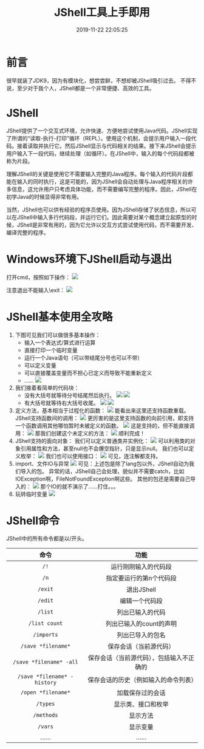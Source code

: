 ﻿---
title: JShell工具上手即用
date: 2019-11-22 22:05:25
summary: 本文分享JShell工具的用法指南。
tags:
- Java
categories:
- Java
---

# 前言

很早就装了JDK9，因为有模块化，想尝尝鲜，不想却被JShell吸引过去。
不得不说，至少对于我个人，JShell都是一个非常便捷、高效的工具。

# JShell

JShell提供了一个交互式环境，允许快速、方便地尝试使用Java代码。JShell实现了所谓的“读取-执行-打印”循环（REPL）。使用这个机制，会提示用户输入一段代码。接着读取并执行它。然后JShell显示与代码相关的结果。接下来JShell会提示用户输入下一段代码，继续处理（如循环）。在JShell中，输入的每个代码段都被称为片段。

理解JShell的关键是使用它不需要输入完整的Java程序。每个输入的代码片段都能在输入的同时执行，这是可能的，因为JShell会自动处理与Java程序相关的许多信息，这允许用户只考虑具体功能，而不需要编写完整的程序。因此，JShell在初学Java的时候显得非常有用。

当然，JShell也可以供有经验的程序员使用。因为JShell存储了状态信息，所以可以在JShell中输入多行代码段，并运行它们。因此需要对某个概念建立起原型的时候，JShell是非常有用的，因为它允许以交互方式尝试使用代码，而不需要开发、编译完整的程序。

# Windows环境下JShell启动与退出

打开cmd，按照如下操作：
![](../../../images/软件开发/Java/JShell工具上手即用/1.png)

注意退出不能输入\exit：
![](../../../images/软件开发/Java/JShell工具上手即用/2.png)

# JShell基本使用全攻略

1. 下图可见我们可以做很多基本操作：
    - 输入一个表达式/算式进行运算
    - 直接打印一个临时变量
    - 运行一个Java语句（可以带结尾分号也可以不带）
    - 可以定义变量
    - 可以直接覆盖变量而不担心已定义而导致不能重新定义
    - ……
![](../../../images/软件开发/Java/JShell工具上手即用/3.png)
2. 我们接着看简单的代码块：
    - 没有大括号就等待分号结尾然后执行。
    ![](../../../images/软件开发/Java/JShell工具上手即用/4.png)
    ![](../../../images/软件开发/Java/JShell工具上手即用/5.png)
    - 有大括号就等待右大括号收尾。
    ![](../../../images/软件开发/Java/JShell工具上手即用/6.png)
    ![](../../../images/软件开发/Java/JShell工具上手即用/7.png)
3. 定义方法，基本相当于过程化的函数：
![](../../../images/软件开发/Java/JShell工具上手即用/8.png)
能看出来这里还支持函数重载。
JShell支持函数间的调用：
![](../../../images/软件开发/Java/JShell工具上手即用/9.png)
更厉害的是这里支持函数的向前引用，即支持一个函数调用其他哪怕暂时未被定义的函数。
![](../../../images/软件开发/Java/JShell工具上手即用/10.png)
这是支持的，但不能直接调用：
![](../../../images/软件开发/Java/JShell工具上手即用/11.png)
那我们创建这个未定义的方法：
![](../../../images/软件开发/Java/JShell工具上手即用/12.png)
顺利完成！
4. JShell支持的面向对象：
我们可以定义普通类并实例化：
![](../../../images/软件开发/Java/JShell工具上手即用/13.png)
可以利用类的对象引用属性和方法，甚至null也不会爆空指针，只是显示null。
我们也可以定义枚举：
![](../../../images/软件开发/Java/JShell工具上手即用/14.png)
我们也可以使用接口：
![](../../../images/软件开发/Java/JShell工具上手即用/15.png)
可见，连注解都支持。
5. import、文件IO与异常
![](../../../images/软件开发/Java/JShell工具上手即用/16.png)
可见：上述包是除了lang包以外，JShell自动为我们导入的包。
异常的话，JShell自己会处理，貌似并不需要catch，比如IOException啊，FileNotFoundException啊这些。
其他的包还是需要自己导入的：
![](../../../images/软件开发/Java/JShell工具上手即用/17.png)
那个IO的就不演示了……打住。。。
6. 玩转临时变量
![](../../../images/软件开发/Java/JShell工具上手即用/18.png)

# JShell命令

JShell中的所有命令都是以/开头。

| 命令 | 功能 |
|:----:|:----:|
| `/!` | 运行刚刚输入的代码段 |
| `/n` | 指定要运行的第n个代码段 |
| `/exit` | 退出JShell |
| `/edit` | 编辑一个代码段 |
| `/list` | 列出已输入的代码 |
| `/list count` | 列出已输入的count的声明 |
| `/imports` | 列出已导入的包名 |
| `/save *filename*`  | 保存会话（当前源代码） |
| `/save *filename* -all` | 保存会话（当前源代码），包括输入不正确的 |
| `/save *filename* -history` | 保存会话的历史（例如输入的命令列表） |
| `/open *filename*` | 加载保存过的会话 |
| `/types` | 显示类、接口和枚举 |
| `/methods` | 显示方法 |
| `/vars` | 显示变量 |
| …… | …… |
